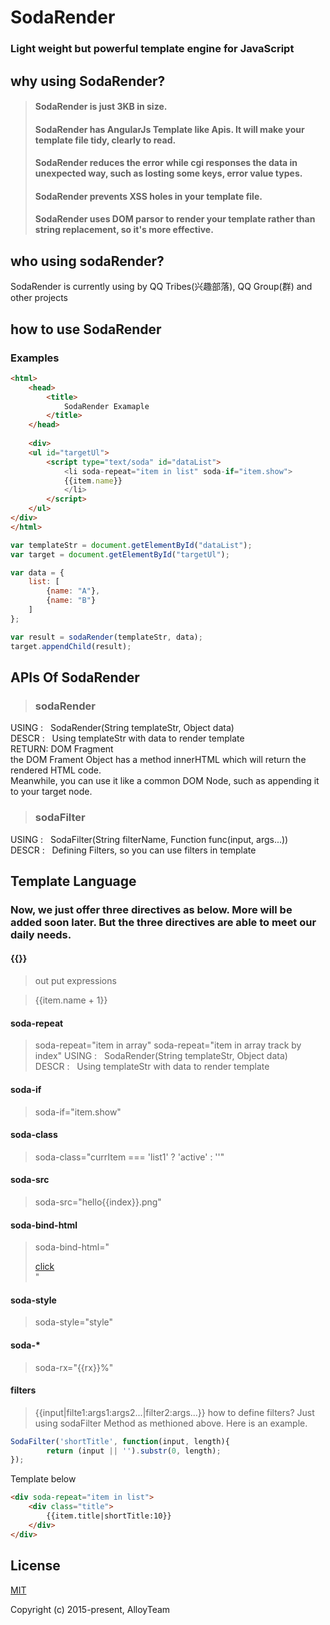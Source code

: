 SodaRender
====
### Light weight but powerful template engine for JavaScript

## why using SodaRender?
>#### SodaRender is just 3KB in size.
>#### SodaRender has AngularJs Template like Apis. It will make your template file tidy, clearly to read.
>#### SodaRender reduces the error while cgi responses the data in unexpected way, such as losting some keys, error value types.
>#### SodaRender prevents XSS holes in your template file.
>#### SodaRender uses DOM parsor to render your template rather than string replacement, so it's more effective.

## who using sodaRender?
SodaRender is currently using by QQ Tribes(兴趣部落), QQ Group(群) and other projects

## how to use SodaRender

### Examples
```html
<html>
    <head>
        <title>
            SodaRender Examaple
        </title>
    </head>
    
    <div>
    <ul id="targetUl">
        <script type="text/soda" id="dataList">
            <li soda-repeat="item in list" soda-if="item.show">
            {{item.name}}
            </li>
        </script>
    </ul>
</div>
</html>
```

```JavaScript
var templateStr = document.getElementById("dataList");
var target = document.getElementById("targetUl");

var data = {
    list: [
        {name: "A"},
        {name: "B"}
    ]
};

var result = sodaRender(templateStr, data);
target.appendChild(result);
```

## APIs Of SodaRender
>### sodaRender
USING&nbsp;: &nbsp;&nbsp;SodaRender(String templateStr, Object data)<br />
DESCR&nbsp;: &nbsp;&nbsp;Using templateStr with data to render template<br />
RETURN: DOM Fragment<br />
the DOM Frament Object has a method innerHTML which will return the rendered HTML code.<br />
Meanwhile, you can use it like a common DOM Node, such as appending it to your target node.
>### sodaFilter
USING&nbsp;: &nbsp;&nbsp;SodaFilter(String filterName, Function func(input, args...))<br />
DESCR&nbsp;: &nbsp;&nbsp;Defining Filters, so you can use filters in template<br />

## Template Language 
### Now, we just offer three directives as below. More will be added soon later. But the three directives are able to meet our daily needs.
#### {{}}
>out put expressions

>{{item.name + 1}}

#### soda-repeat
>soda-repeat="item in array"
>soda-repeat="item in array track by index"
USING&nbsp;: &nbsp;&nbsp;SodaRender(String templateStr, Object data)<br />
DESCR&nbsp;: &nbsp;&nbsp;Using templateStr with data to render template<br />

#### soda-if
>soda-if="item.show"

#### soda-class
>soda-class="currItem === 'list1' ? 'active' : ''"

#### soda-src
>soda-src="hello{{index}}.png"

#### soda-bind-html
>soda-bind-html="<div><a href=pp>click</a></div>"

#### soda-style
>soda-style="style"

#### soda-*
>soda-rx="{{rx}}%"


#### filters
>{{input|filte1:args1:args2...|filter2:args...}}
how to define filters? Just using sodaFilter Method as methioned above. Here is an example.
```JavaScript
SodaFilter('shortTitle', function(input, length){
        return (input || '').substr(0, length);
});
```
Template below
```html
<div soda-repeat="item in list">
    <div class="title">
        {{item.title|shortTitle:10}}
    </div>
</div>
```

## License

[MIT](http://opensource.org/licenses/MIT)

Copyright (c) 2015-present, AlloyTeam
